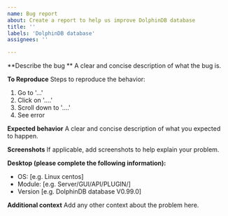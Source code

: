```yaml
---
name: Bug report
about: Create a report to help us improve DolphinDB database
title: ''
labels: 'DolphinDB database'
assignees: ''

---
```


**Describe the bug **
A clear and concise description of what the bug is.

**To Reproduce**
Steps to reproduce the behavior:
1. Go to '...'
2. Click on '....'
3. Scroll down to '....'
4. See error

**Expected behavior**
A clear and concise description of what you expected to happen.

**Screenshots**
If applicable, add screenshots to help explain your problem.

**Desktop (please complete the following information):**
 - OS: [e.g. Linux centos]
 - Module: [e.g. Server/GUI/API/PLUGIN/]
 - Version [e.g. DolphinDB database V0.99.0]

**Additional context**
Add any other context about the problem here.
